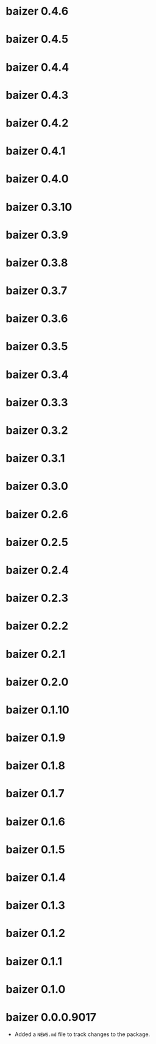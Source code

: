 # baizer 0.4.6

# baizer 0.4.5

# baizer 0.4.4

# baizer 0.4.3

# baizer 0.4.2

# baizer 0.4.1

# baizer 0.4.0

# baizer 0.3.10

# baizer 0.3.9

# baizer 0.3.8

# baizer 0.3.7

# baizer 0.3.6

# baizer 0.3.5

# baizer 0.3.4

# baizer 0.3.3

# baizer 0.3.2

# baizer 0.3.1

# baizer 0.3.0

# baizer 0.2.6

# baizer 0.2.5

# baizer 0.2.4

# baizer 0.2.3

# baizer 0.2.2

# baizer 0.2.1

# baizer 0.2.0

# baizer 0.1.10

# baizer 0.1.9

# baizer 0.1.8

# baizer 0.1.7

# baizer 0.1.6

# baizer 0.1.5

# baizer 0.1.4

# baizer 0.1.3

# baizer 0.1.2

# baizer 0.1.1

# baizer 0.1.0

# baizer 0.0.0.9017

* Added a `NEWS.md` file to track changes to the package.
